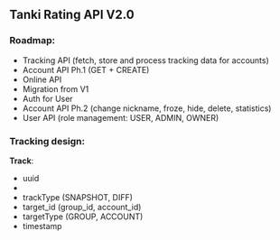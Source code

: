 ## Tanki Rating API V2.0

### Roadmap: 

* Tracking API (fetch, store and process tracking data for accounts)
* Account API Ph.1 (GET + CREATE)
* Online API
* Migration from V1
* Auth for User
* Account API Ph.2 (change nickname, froze, hide, delete, statistics)
* User API (role management: USER, ADMIN, OWNER)

### Tracking design:

**Track**:
* uuid 
* 
* trackType (SNAPSHOT, DIFF)
* target_id (group_id, account_id)
* targetType (GROUP, ACCOUNT)
* timestamp